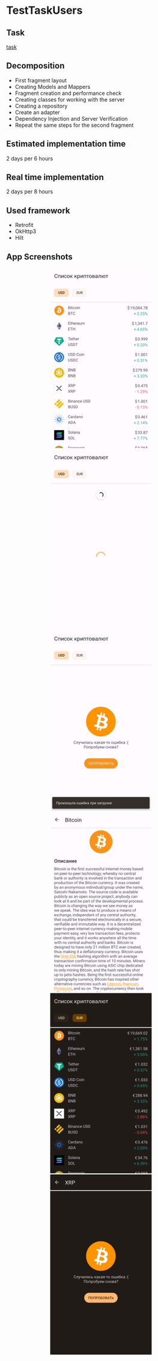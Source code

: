 # TestTaskUsers

## Task
[task](https://github.com/prdumbledore/BitcoinTraineeTestApp/blob/master/Task_MobileUp.pdf)

## Decomposition

+ First fragment layout
+ Creating Models and Mappers
+ Fragment creation and performance check
+ Creating classes for working with the server
+ Creating a repository
+ Create an adapter
+ Dependency Injection and Server Verification
+ Repeat the same steps for the second fragment

## Estimated implementation time

2 days per 6 hours

## Real time implementation

2 days per 8 hours

## Used framework

+ Retrofit
+ OkHttp3
+ Hilt

## App Screenshots
<div align="center">
<img src="https://github.com/prdumbledore/BitcoinTraineeTestApp/raw/master/Screens/Screen1.png" width="270" height="480">
<img src="https://github.com/prdumbledore/BitcoinTraineeTestApp/raw/master/Screens/Screen2.png" width="270" height="480">
<img src="https://github.com/prdumbledore/BitcoinTraineeTestApp/raw/master/Screens/Screen3.png" width="270" height="480">
<img src="https://github.com/prdumbledore/BitcoinTraineeTestApp/raw/master/Screens/Screen4.png" width="270" height="480">
<img src="https://github.com/prdumbledore/BitcoinTraineeTestApp/raw/master/Screens/Screen5.png" width="270" height="480">
<img src="https://github.com/prdumbledore/BitcoinTraineeTestApp/raw/master/Screens/Screen6.png" width="270" height="480">
</div>